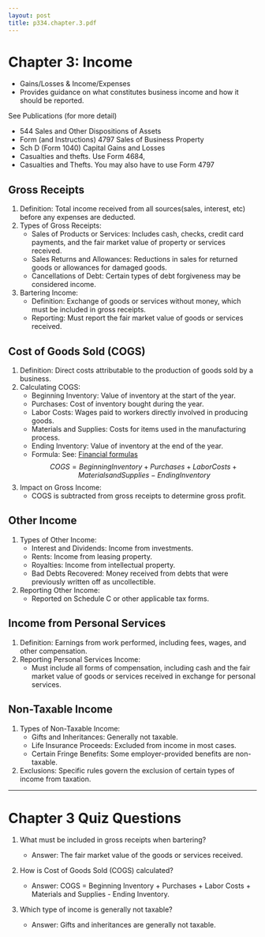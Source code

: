 ```yaml
---
layout: post
title: p334.chapter.3.pdf
--- 
```


# Chapter 3: Income

- Gains/Losses & Income/Expenses
- Provides guidance on what constitutes business income and how it should be reported.

See Publications (for more detail)

- 544 Sales and Other Dispositions of Assets
- Form (and Instructions) 4797 Sales of Business Property
- Sch D (Form 1040) Capital Gains and Losses
- Casualties and thefts. Use Form 4684, 
- Casualties and Thefts. You may also have to use Form 4797

## Gross Receipts

1. Definition: Total income received from all sources(sales, interest, etc) before any expenses are deducted.
2. Types of Gross Receipts:
   - Sales of Products or Services: Includes cash, checks, credit card payments, and the fair market value of property or services received.
   - Sales Returns and Allowances: Reductions in sales for returned goods or allowances for damaged goods.
   - Cancellations of Debt: Certain types of debt forgiveness may be considered income.
3. Bartering Income:
   - Definition: Exchange of goods or services without money, which must be included in gross receipts.
   - Reporting: Must report the fair market value of goods or services received.

## Cost of Goods Sold (COGS)

1. Definition: Direct costs attributable to the production of goods sold by a business.
2. Calculating COGS:
   - Beginning Inventory: Value of inventory at the start of the year.
   - Purchases: Cost of inventory bought during the year.
   - Labor Costs: Wages paid to workers directly involved in producing goods.
   - Materials and Supplies: Costs for items used in the manufacturing process.
   - Ending Inventory: Value of inventory at the end of the year.
   - Formula:  See: [Financial formulas](https://mcc-us.github.io/bookkeeping/2023-12-24-Financial-Ratios.html)
$$COGS = Beginning Inventory + Purchases + Labor Costs + Materials and Supplies - Ending Inventory$$
1. Impact on Gross Income:
   - COGS is subtracted from gross receipts to determine gross profit.

## Other Income

1. Types of Other Income:
   - Interest and Dividends: Income from investments.
   - Rents: Income from leasing property.
   - Royalties: Income from intellectual property.
   - Bad Debts Recovered: Money received from debts that were previously written off as uncollectible.
2. Reporting Other Income:
   - Reported on Schedule C or other applicable tax forms.

## Income from Personal Services

1. Definition: Earnings from work performed, including fees, wages, and other compensation.
2. Reporting Personal Services Income:
   - Must include all forms of compensation, including cash and the fair market value of goods or services received in exchange for personal services.

## Non-Taxable Income

1. Types of Non-Taxable Income:
   - Gifts and Inheritances: Generally not taxable.
   - Life Insurance Proceeds: Excluded from income in most cases.
   - Certain Fringe Benefits: Some employer-provided benefits are non-taxable.
2. Exclusions: Specific rules govern the exclusion of certain types of income from taxation.

---

# Chapter 3 Quiz Questions

1. What must be included in gross receipts when bartering?
   - Answer: The fair market value of the goods or services received.

2. How is Cost of Goods Sold (COGS) calculated?
   - Answer: COGS = Beginning Inventory + Purchases + Labor Costs + Materials and Supplies - Ending Inventory.

3. Which type of income is generally not taxable?
   - Answer: Gifts and inheritances are generally not taxable.

